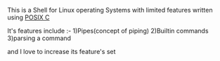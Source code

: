 This is a Shell for Linux operating Systems with limited features written using [POSIX C](http://stackoverflow.com/questions/9376837/difference-bewteen-c-standard-library-and-c-posix-library#answer-9377007)

It's features include :-
1)Pipes(concept of piping)
2)Builtin commands
3)parsing a command

 and I love to increase its feature's set
